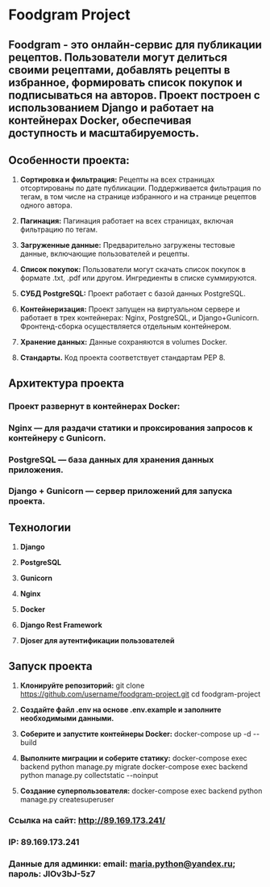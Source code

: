 # Foodgram Project

## Foodgram - это онлайн-сервис для публикации рецептов. Пользователи могут делиться своими рецептами, добавлять рецепты в избранное, формировать список покупок и подписываться на авторов. Проект построен с использованием Django и работает на контейнерах Docker, обеспечивая доступность и масштабируемость.

## Особенности проекта:

1. **Сортировка и фильтрация:**
    Рецепты на всех страницах отсортированы по дате публикации. Поддерживается фильтрация по тегам, в том числе на странице избранного и на странице рецептов одного автора.

2. **Пагинация:** 
    Пагинация работает на всех страницах, включая фильтрацию по тегам.

3. **Загруженные данные:** 
    Предварительно загружены тестовые данные, включающие пользователей и рецепты.

4. **Список покупок:**
    Пользователи могут скачать список покупок в формате .txt, .pdf или другом. Ингредиенты в списке суммируются.

5. **СУБД PostgreSQL:** 
    Проект работает с базой данных PostgreSQL.

6. **Контейнеризация:** 
    Проект запущен на виртуальном сервере и работает в трех контейнерах: Nginx, PostgreSQL, и Django+Gunicorn. Фронтенд-сборка осуществляется отдельным контейнером.

7. **Хранение данных:** 
    Данные сохраняются в volumes Docker.

8. **Стандарты.**
    Код проекта соответствует стандартам PEP 8.

## Архитектура проекта

### Проект развернут в контейнерах Docker:

### Nginx — для раздачи статики и проксирования запросов к контейнеру с Gunicorn.

### PostgreSQL — база данных для хранения данных приложения.

### Django + Gunicorn — сервер приложений для запуска проекта.


## Технологии

1. **Django**

2. **PostgreSQL**

3. **Gunicorn**

4. **Nginx**

5. **Docker**

6. **Django Rest Framework**

7. **Djoser для аутентификации пользователей**

## Запуск проекта

1. **Клонируйте репозиторий:**
    git clone https://github.com/username/foodgram-project.git
    cd foodgram-project

2. **Создайте файл .env на основе .env.example и заполните необходимыми данными.**

3. **Соберите и запустите контейнеры Docker:**
    docker-compose up -d --build

4. **Выполните миграции и соберите статику:**
    docker-compose exec backend python manage.py migrate
    docker-compose exec backend python manage.py collectstatic --noinput

5. **Создание суперпользователя:**
    docker-compose exec backend python manage.py createsuperuser

### Ссылка на сайт: http://89.169.173.241/
### IP: 89.169.173.241
### Данные для админки: email: maria.python@yandex.ru; пароль: JlOv3bJ-5z7

